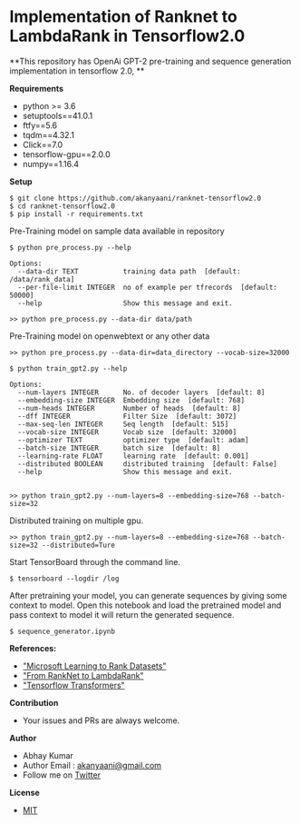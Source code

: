 # Implementation of Ranknet to LambdaRank in Tensorflow2.0

**This repository has OpenAi GPT-2 pre-training and sequence generation implementation in tensorflow 2.0, **


**Requirements**

*  python >= 3.6
*  setuptools==41.0.1
*  ftfy==5.6
*  tqdm==4.32.1
*  Click==7.0
*  tensorflow-gpu==2.0.0
*  numpy==1.16.4

**Setup**

```
$ git clone https://github.com/akanyaani/ranknet-tensorflow2.0
$ cd ranknet-tensorflow2.0
$ pip install -r requirements.txt
```

Pre-Training model on sample data available in repository
```
$ python pre_process.py --help

Options:
  --data-dir TEXT           training data path  [default: /data/rank_data]
  --per-file-limit INTEGER  no of example per tfrecords  [default: 50000]
  --help                    Show this message and exit.
  
>> python pre_process.py --data-dir data/path
```

Pre-Training model on openwebtext or any other data

```
>> python pre_process.py --data-dir=data_directory --vocab-size=32000
```



```
$ python train_gpt2.py --help

Options:
  --num-layers INTEGER      No. of decoder layers  [default: 8]
  --embedding-size INTEGER  Embedding size  [default: 768]
  --num-heads INTEGER       Number of heads  [default: 8]
  --dff INTEGER             Filter Size  [default: 3072]
  --max-seq-len INTEGER     Seq length  [default: 515]
  --vocab-size INTEGER      Vocab size  [default: 32000]
  --optimizer TEXT          optimizer type  [default: adam]
  --batch-size INTEGER      batch size  [default: 8]
  --learning-rate FLOAT     learning rate  [default: 0.001]
  --distributed BOOLEAN     distributed training  [default: False]
  --help                    Show this message and exit.
  
  
>> python train_gpt2.py --num-layers=8 --embedding-size=768 --batch-size=32
```

Distributed training on multiple gpu.
```
>> python train_gpt2.py --num-layers=8 --embedding-size=768 --batch-size=32 --distributed=Ture
```

Start TensorBoard through the command line.
```
$ tensorboard --logdir /log
```

After pretraining your model, you can generate sequences by giving some context to model.
Open this notebook and load the pretrained model and pass context to model it will return the generated sequence.

```
$ sequence_generator.ipynb
```

**References:**

* ["Microsoft Learning to Rank Datasets"](https://www.microsoft.com/en-us/research/project/mslr/)
* ["From RankNet to LambdaRank"](https://www.microsoft.com/en-us/research/wp-content/uploads/2016/02/MSR-TR-2010-82.pdf)
* ["Tensorflow Transformers"](https://www.tensorflow.org/beta/tutorials/text/transformer)


**Contribution**

* Your issues and PRs are always welcome.

**Author**

* Abhay Kumar
* Author Email : akanyaani@gmail.com
* Follow me on [Twitter](https://twitter.com/akanyaani)

**License**

* [MIT](https://github.com/akanyaani/gpt-2-tensorflow2.0/blob/master/LICENSE)
